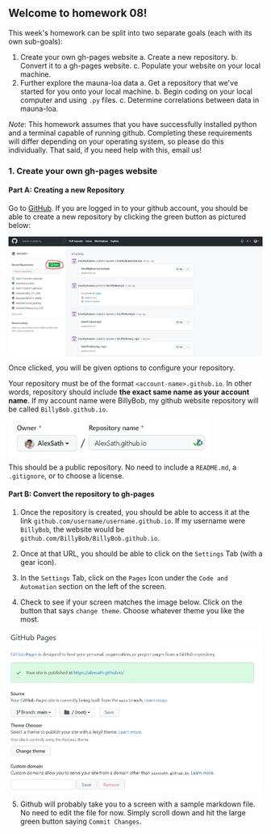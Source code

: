 ## Welcome to homework 08!

This week's homework can be split into two separate goals (each with its own sub-goals):
1. Create your own gh-pages website
	a. Create a new repository.
	b. Convert it to a gh-pages website.
	c. Populate your website on your local machine.
2. Further explore the mauna-loa data
	a. Get a repository that we've started for you onto your local machine.
	b. Begin coding on your local computer and using `.py` files.
	c. Determine correlations between data in mauna-loa.

*Note*: This homework assumes that you have successfully installed python and a terminal capable of running github. Completing these requirements will differ depending on your operating system, so please do this individually. That said, if you need help with this, email us!

### 1. Create your own gh-pages website

#### Part A: Creating a new Repository
Go to <a href='https://github.com' target='_blank'>GitHub</a>. If you are logged in to your github account, you should be able to create a new repository by clicking the green button as pictured below:

<img src="./assets/images/new_repo_git.jpg" width="800" align='center'/>

Once clicked, you will be given options to configure your repository.

Your repository must be of the format `<account-name>.github.io`. In other words, repository should include **the exact same name as your account name**. If my account name were BillyBob, my github website repository will be called `BillyBob.github.io`.

<img src="./assets/images/ghpages_name.jpg" width="400" align='center'/>

This should be a public repository. No need to include a `README.md`, a `.gitignore`, or to choose a license.
<br>
#### Part B: Convert the repository to gh-pages

1. Once the repository is created, you should be able to access it at the link `github.com/username/username.github.io`. If my username were `BillyBob`, the website would be `github.com/BillyBob/BillyBob.github.io`. 

2. Once at that URL, you should be able to click on the `Settings` Tab (with a gear icon).

3. In the `Settings` Tab, click on the `Pages` Icon under the `Code and Automation` section on the left of the screen.

4. Check to see if your screen matches the image below. Click on the button that says `change theme`. Choose whatever theme you like the most.

<img src="./assets/images/pages_code_automation.jpg" width="800" align='center'/>

5. Github will probably take you to a screen with a sample markdown file. No need to edit the file for now. Simply scroll down and hit the large green button saying `Commit Changes`.

<br>
